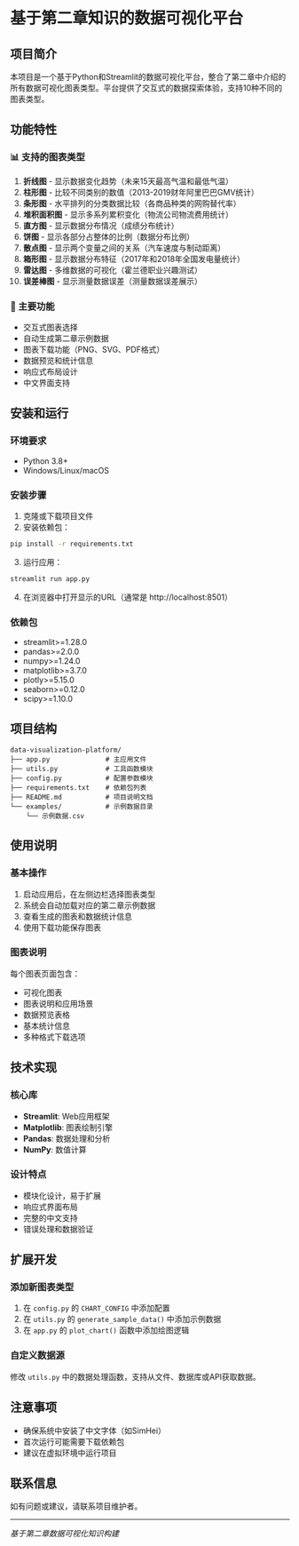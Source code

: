 # 基于第二章知识的数据可视化平台

## 项目简介

本项目是一个基于Python和Streamlit的数据可视化平台，整合了第二章中介绍的所有数据可视化图表类型。平台提供了交互式的数据探索体验，支持10种不同的图表类型。

## 功能特性

### 📊 支持的图表类型
1. **折线图** - 显示数据变化趋势（未来15天最高气温和最低气温）
2. **柱形图** - 比较不同类别的数值（2013-2019财年阿里巴巴GMV统计）
3. **条形图** - 水平排列的分类数据比较（各商品种类的网购替代率）
4. **堆积面积图** - 显示多系列累积变化（物流公司物流费用统计）
5. **直方图** - 显示数据分布情况（成绩分布统计）
6. **饼图** - 显示各部分占整体的比例（数据分布比例）
7. **散点图** - 显示两个变量之间的关系（汽车速度与制动距离）
8. **箱形图** - 显示数据分布特征（2017年和2018年全国发电量统计）
9. **雷达图** - 多维数据的可视化（霍兰德职业兴趣测试）
10. **误差棒图** - 显示测量数据误差（测量数据误差展示）

### 🔧 主要功能
- 交互式图表选择
- 自动生成第二章示例数据
- 图表下载功能（PNG、SVG、PDF格式）
- 数据预览和统计信息
- 响应式布局设计
- 中文界面支持

## 安装和运行

### 环境要求
- Python 3.8+
- Windows/Linux/macOS

### 安装步骤

1. 克隆或下载项目文件
2. 安装依赖包：
```bash
pip install -r requirements.txt
```

3. 运行应用：
```bash
streamlit run app.py
```

4. 在浏览器中打开显示的URL（通常是 http://localhost:8501）

### 依赖包
- streamlit>=1.28.0
- pandas>=2.0.0
- numpy>=1.24.0
- matplotlib>=3.7.0
- plotly>=5.15.0
- seaborn>=0.12.0
- scipy>=1.10.0

## 项目结构

```
data-visualization-platform/
├── app.py              # 主应用文件
├── utils.py            # 工具函数模块
├── config.py           # 配置参数模块
├── requirements.txt    # 依赖包列表
├── README.md           # 项目说明文档
└── examples/           # 示例数据目录
    └── 示例数据.csv
```

## 使用说明

### 基本操作
1. 启动应用后，在左侧边栏选择图表类型
2. 系统会自动加载对应的第二章示例数据
3. 查看生成的图表和数据统计信息
4. 使用下载功能保存图表

### 图表说明
每个图表页面包含：
- 可视化图表
- 图表说明和应用场景
- 数据预览表格
- 基本统计信息
- 多种格式下载选项

## 技术实现

### 核心库
- **Streamlit**: Web应用框架
- **Matplotlib**: 图表绘制引擎
- **Pandas**: 数据处理和分析
- **NumPy**: 数值计算

### 设计特点
- 模块化设计，易于扩展
- 响应式界面布局
- 完整的中文支持
- 错误处理和数据验证

## 扩展开发

### 添加新图表类型
1. 在 `config.py` 的 `CHART_CONFIG` 中添加配置
2. 在 `utils.py` 的 `generate_sample_data()` 中添加示例数据
3. 在 `app.py` 的 `plot_chart()` 函数中添加绘图逻辑

### 自定义数据源
修改 `utils.py` 中的数据处理函数，支持从文件、数据库或API获取数据。

## 注意事项

- 确保系统中安装了中文字体（如SimHei）
- 首次运行可能需要下载依赖包
- 建议在虚拟环境中运行项目

## 联系信息

如有问题或建议，请联系项目维护者。

---
*基于第二章数据可视化知识构建*